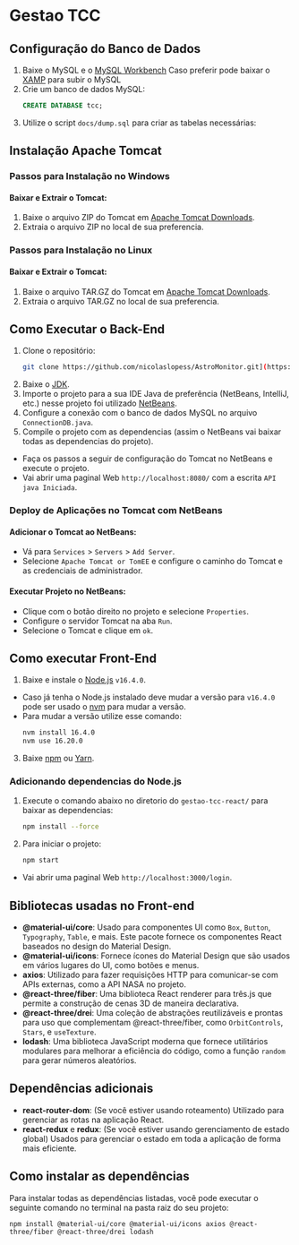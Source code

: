# Gestao TCC

## Configuração do Banco de Dados
1. Baixe o MySQL e o [MySQL Workbench](https://dev.mysql.com/downloads/workbench/) Caso preferir pode baixar o [XAMP](https://www.apachefriends.org/pt_br/index.html) para subir o MySQL
2. Crie um banco de dados MySQL:
    ```sql
    CREATE DATABASE tcc;
3. Utilize o script `docs/dump.sql` para criar as tabelas necessárias:

## Instalação Apache Tomcat

### Passos para Instalação no Windows

#### Baixar e Extrair o Tomcat:

1. Baixe o arquivo ZIP do Tomcat em [Apache Tomcat Downloads](https://tomcat.apache.org/download-90.cgi).
2. Extraia o arquivo ZIP no local de sua preferencia.

### Passos para Instalação no Linux

#### Baixar e Extrair o Tomcat:

1. Baixe o arquivo TAR.GZ do Tomcat em [Apache Tomcat Downloads](https://tomcat.apache.org/download-90.cgi).
2. Extraia o arquivo TAR.GZ no local de sua preferencia.

## Como Executar o Back-End
1. Clone o repositório:
   ```bash
   git clone https://github.com/nicolaslopess/AstroMonitor.git](https://github.com/victortavares4/gestao-tcc-2.git
2. Baixe o [JDK](https://www.oracle.com/br/java/technologies/downloads/#java17).
2. Importe o projeto para a sua IDE Java de preferência (NetBeans, IntelliJ, etc.) nesse projeto foi utilizado [NetBeans](https://netbeans.apache.org/front/main/index.html).
3. Configure a conexão com o banco de dados MySQL no arquivo `ConnectionDB.java`.
4. Compile o projeto com as dependencias (assim o NetBeans vai baixar todas as dependencias do projeto).
- Faça os passos a seguir de configuração do Tomcat no NetBeans e execute o projeto.
- Vai abrir uma paginal Web `http://localhost:8080/` com a escrita `API java Iniciada`.

### Deploy de Aplicações no Tomcat com NetBeans

#### Adicionar o Tomcat ao NetBeans:

- Vá para `Services` > `Servers` > `Add Server`.
- Selecione `Apache Tomcat or TomEE` e configure o caminho do Tomcat e as credenciais de administrador.

#### Executar Projeto no NetBeans:

- Clique com o botão direito no projeto e selecione `Properties`.
- Configure o servidor Tomcat na aba `Run`.
- Selecione o Tomcat e clique em `ok`.

## Como executar Front-End

1. Baixe e instale o [Node.js](https://nodejs.org/en/) `v16.4.0`.
- Caso já tenha o Node.js instalado deve mudar a versão para `v16.4.0` pode ser usado o [nvm](https://github.com/coreybutler/nvm-windows/releases) para mudar a versão.
- Para mudar a versão utilize esse comando:
   ```bash
   nvm install 16.4.0
   nvm use 16.20.0
3. Baixe [npm](https://www.npmjs.com/) ou [Yarn](https://yarnpkg.com/).

### Adicionando dependencias do Node.js

1. Execute o comando abaixo no diretorio do `gestao-tcc-react/` para baixar as dependencias:
   ```bash
   npm install --force
2. Para iniciar o projeto:
   ```bash
   npm start
- Vai abrir uma paginal Web `http://localhost:3000/login`.

## Bibliotecas usadas no Front-end

- **@material-ui/core**: Usado para componentes UI como `Box`, `Button`, `Typography`, `Table`, e mais. Este pacote fornece os componentes React baseados no design do Material Design.
- **@material-ui/icons**: Fornece ícones do Material Design que são usados em vários lugares do UI, como botões e menus.
- **axios**: Utilizado para fazer requisições HTTP para comunicar-se com APIs externas, como a API NASA no projeto.
- **@react-three/fiber**: Uma biblioteca React renderer para três.js que permite a construção de cenas 3D de maneira declarativa.
- **@react-three/drei**: Uma coleção de abstrações reutilizáveis e prontas para uso que complementam @react-three/fiber, como `OrbitControls`, `Stars`, e `useTexture`.
- **lodash**: Uma biblioteca JavaScript moderna que fornece utilitários modulares para melhorar a eficiência do código, como a função `random` para gerar números aleatórios.

## Dependências adicionais

- **react-router-dom**: (Se você estiver usando roteamento) Utilizado para gerenciar as rotas na aplicação React.
- **react-redux** e **redux**: (Se você estiver usando gerenciamento de estado global) Usados para gerenciar o estado em toda a aplicação de forma mais eficiente.

## Como instalar as dependências

Para instalar todas as dependências listadas, você pode executar o seguinte comando no terminal na pasta raiz do seu projeto:

    npm install @material-ui/core @material-ui/icons axios @react-three/fiber @react-three/drei lodash

